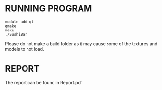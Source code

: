 # RUNNING PROGRAM


```
module add qt
qmake
make
./SushiBar
```
Please do not make a build folder as it may cause some of the textures and models to not load. 


# REPORT
The report can be found in Report.pdf